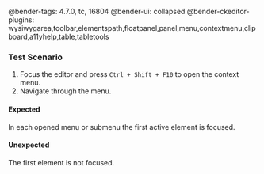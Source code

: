 @bender-tags: 4.7.0, tc, 16804
@bender-ui: collapsed
@bender-ckeditor-plugins: wysiwygarea,toolbar,elementspath,floatpanel,panel,menu,contextmenu,clipboard,a11yhelp,table,tabletools

### Test Scenario

1. Focus the editor and press `Ctrl + Shift + F10` to open the context menu.
2. Navigate through the menu.

#### Expected

In each opened menu or submenu the first active element is focused.

#### Unexpected

The first element is not focused.
